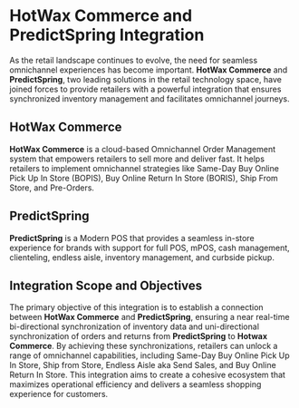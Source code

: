 # HotWax Commerce and PredictSpring Integration

As the retail landscape continues to evolve, the need for seamless omnichannel experiences has become important. **HotWax Commerce** and **PredictSpring**, two leading solutions in the retail technology space, have joined forces to provide retailers with a powerful integration that ensures synchronized inventory management and facilitates omnichannel journeys.

## HotWax Commerce

**HotWax Commerce** is a cloud-based Omnichannel Order Management system that empowers retailers to sell more and deliver fast. It helps retailers to implement omnichannel strategies like Same-Day Buy Online Pick Up In Store (BOPIS), Buy Online Return In Store (BORIS), Ship From Store, and Pre-Orders.

## PredictSpring

**PredictSpring** is a Modern POS that provides a seamless in-store experience for brands with support for full POS, mPOS, cash management, clienteling, endless aisle, inventory management, and curbside pickup.

## Integration Scope and Objectives

The primary objective of this integration is to establish a connection between **HotWax Commerce** and **PredictSpring**, ensuring a near real-time bi-directional synchronization of inventory data and uni-directional synchronization of orders and returns from **PredictSpring** to **Hotwax Commerce**. By achieving these synchronizations, retailers can unlock a range of omnichannel capabilities, including Same-Day Buy Online Pick Up In Store, Ship from Store, Endless Aisle aka Send Sales, and Buy Online Return In Store. This integration aims to create a cohesive ecosystem that maximizes operational efficiency and delivers a seamless shopping experience for customers.
